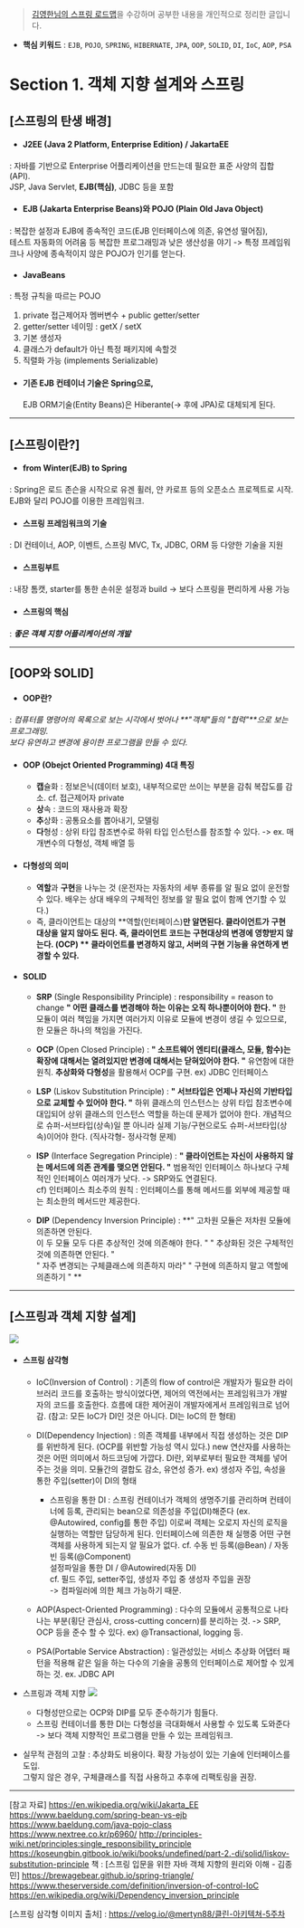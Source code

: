 >[김영한님의 스프링 로드맵](https://www.inflearn.com/roadmaps/373)을 수강하며 공부한 내용을 개인적으로 정리한 글입니다.

- **핵심 키워드** 
: `EJB`, `POJO`, `SPRING`, `HIBERNATE`, `JPA`, `OOP`, `SOLID`, `DI`, `IoC`, `AOP`, `PSA`

# Section 1. 객체 지향 설계와 스프링
## [스프링의 탄생 배경]
- #### J2EE (Java 2 Platform, Enterprise Edition) / JakartaEE
: 자바를 기반으로 Enterprise 어플리케이션을 만드는데 필요한 표준 사양의 집합(API).  
JSP, Java Servlet, **EJB(핵심)**, JDBC 등을 포함 
- #### EJB (Jakarta Enterprise Beans)와 POJO (Plain Old Java Object)
: 복잡한 설정과 EJB에 종속적인 코드(EJB 인터페이스에 의존, 유연성 떨어짐),  
테스트 자동화의 어려움 등 복잡한 프로그래밍과 낮은 생산성을 야기
-> 특정 프레임워크나 사양에 종속적이지 않은 POJO가 인기를 얻는다.
- #### JavaBeans
: 특정 규칙을 따르는 POJO
  1. private 접근제어자 멤버변수 + public getter/setter
  2. getter/setter 네이밍 : getX / setX
  3. 기본 생성자
  4. 클래스가 default가 아닌 특정 패키지에 속할것
  5. 직렬화 가능 (implements Serializable)
- #### 기존 EJB 컨테이너 기술은 Spring으로,
  EJB ORM기술(Entity Beans)은 Hiberante(-> 후에 JPA)로 대체되게 된다.

------------------

## [스프링이란?]
- #### from Winter(EJB) to Spring 
: Spring은 로드 존슨을 시작으로 유겐 휠러, 얀 카로프 등의 오픈소스 프로젝트로 시작. EJB와 달리 POJO를 이용한 프레임워크.
- #### 스프링 프레임워크의 기술 
: DI 컨테이너, AOP, 이벤트, 스프링 MVC, Tx, JDBC, ORM 등 다양한 기술을 지원
- #### 스프링부트
: 내장 톰캣, starter를 통한 손쉬운 설정과 build -> 보다 스프링을 편리하게 사용 가능
- #### 스프링의 핵심
: _**좋은 객체 지향 어플리케이션의 개발**_

------------------

## [OOP와 SOLID]
- #### OOP란?
: _컴퓨터를 명령어의 목록으로 보는 시각에서 벗어나 **"객체"들의 "협력"**으로 보는 프로그래밍.  
보다 유연하고 변경에 용이한 프로그램을 만들 수 있다._
- #### OOP (Obejct Oriented Programming) 4대 특징
  - **캡**슐화 
   : 정보은닉(데이터 보호), 내부적으로만 쓰이는 부분을 감춰 복잡도를 감소. cf. 접근제어자 private
  - **상**속 : 코드의 재사용과 확장
  - **추**상화 : 공통요소를 뽑아내기, 모델링
  - **다**형성
  : 상위 타입 참조변수로 하위 타입 인스턴스를 참조할 수 있다.
  -> ex. 매개변수의 다형성, 객체 배열 등
  
- #### 다형성의 의미
  - **역할**과 **구현**을 나누는 것
  (운전자는 자동차의 세부 종류를 알 필요 없이 운전할 수 있다.
   배우는 상대 배우의 구체적인 정보를 알 필요 없이 함께 연기할 수 있다.)
  - 즉, 클라이언트는 대상의 **역할(인터페이스)**만 알면된다.
    클라이언트가 **구현** 대상을 알지 않아도 된다.
    즉, 클라이언트 코드는 구현대상의 변경에 영향받지 않는다. **(OCP)**
    ** 클라이언트를 변경하지 않고, 서버의 구현 기능을 유연하게 변경할 수 있다.**
   

- #### SOLID
  - **SRP** (Single Responsibility Principle)
  : responsibility = reason to change
  **" 어떤 클래스를 변경해야 하는 이유는 오직 하나뿐이어야 한다. "**
  한 모듈이 여러 책임을 가지면 여러가지 이유로 모듈에 변경이 생길 수 있으므로, 한 모듈은 하나의 책임을 가진다.
  
  - **OCP** (Open Closed Principle)
  : **" 소프트웨어 엔티티(클래스, 모듈, 함수)는 확장에 대해서는 열려있지만 변경에 대해서는 닫혀있어야 한다. "**
  유연함에 대한 원칙. **추상화와 다형성**을 활용해서 OCP를 구현.
  ex) JDBC 인터페이스
  
  - **LSP** (Liskov Substitution Principle)
  : **" 서브타입은 언제나 자신의 기반타입으로 교체할 수 있어야 한다. "**
  하위 클래스의 인스턴스는 상위 타입 참조변수에 대입되어 상위 클래스의 인스턴스 역할을 하는데 문제가 없어야 한다.
  개념적으로 슈퍼-서브타입(상속)일 뿐 아니라 실제 기능/구현으로도 슈퍼-서브타입(상속)이어야 한다. (직사각형- 정사각형 문제)
  
  - **ISP** (Interface Segregation Principle)
  : **" 클라이언트는 자신이 사용하지 않는 메서드에 의존 관계를 맺으면 안된다. "**
  범용적인 인터페이스 하나보다 구체적인 인터페이스 여러개가 낫다.
  -> SRP와도 연결된다.  
  cf) 인터페이스 최소주의 원칙 : 인터페이스를 통해 메서드를 외부에 제공할 때는 최소한의 메서드만 제공한다.
  - **DIP** (Dependency Inversion Principle)
  : **" 고차원 모듈은 저차원 모듈에 의존하면 안된다.  
  이 두 모듈 모두 다른 추상적인 것에 의존해야 한다. "
   " 추상화된 것은 구체적인 것에 의존하면 안된다. "  
   " 자주 변경되는 구체클래스에 의존하지 마라" 
   " 구현에 의존하지 말고 역할에 의존하기 " **
  
------------------
  
## [스프링과 객체 지향 설계]
![](./images_mj/cleancode.png)
- #### 스프링 삼각형
  - IoC(Inversion of Control)
  : 기존의 flow of control은 개발자가 필요한 라이브러리 코드를 호출하는 방식이었다면,
제어의 역전에서는 프레임워크가 개발자의 코드를 호출한다. 
  흐름에 대한 제어권이 개발자에게서 프레임워크로 넘어감.
  (참고: 모든 IoC가 DI인 것은 아니다. DI는 IoC의 한 형태)
  
  - DI(Dependency Injection)
  : 의존 객체를 내부에서 직접 생성하는 것은 DIP를 위반하게 된다. (OCP를 위반할 가능성 역시 있다.)
   new 연산자를 사용하는 것은 어떤 의미에서 하드코딩에 가깝다.
  DI란, 외부로부터 필요한 객체를 넣어주는 것을 의미. 모듈간의 결합도 감소, 유연성 증가. 
  ex) 생성자 주입, 속성을 통한 주입(setter)이 DI의 형태
    - 스프링을 통한 DI
  : 스프링 컨테이너가 객체의 생명주기를 관리하며 컨테이너에 등록, 관리되는 bean으로 의존성을 주입(DI)해준다 (ex. @Autowired, config를 통한 주입) 
  이로써 객체는 오로지 자신의 로직을 실행하는 역할만 담당하게 된다. 인터페이스에 의존한 채 실행중 어떤 구현 객체를 사용하게 되는지 알 필요가 없다.
    cf. 수동 빈 등록(@Bean) / 자동 빈 등록(@Component)  
    설정파일을 통한 DI / @Autowired(자동 DI)  
    cf. 필드 주입, setter주입, 생성자 주입 중 생성자 주입을 권장  
    -> 컴파일러에 의한 체크 가능하기 때문.
  
    
  - AOP(Aspect-Oriented Programming)
  : 다수의 모듈에서 공통적으로 나타나는 부분(횡단 관심사, cross-cutting concern)를 분리하는 것. -> SRP, OCP 등을 준수 할 수 있다.
  ex) @Transactional, logging 등. 
  
  - PSA(Portable Service Abstraction)
  : 일관성있는 서비스 추상화
  어댑터 패턴을 적용해 같은 일을 하는 다수의 기술을 공통의 인터페이스로 제어할 수 있게 하는 것.
  ex. JDBC API
  
- 스프링과 객체 지향
![](./images_mj/dip_ocp.png)
  - 다형성만으로는 OCP와 DIP를 모두 준수하기가 힘들다.
  - 스프링 컨테이너를 통한 DI는 다형성을 극대화해서 사용할 수 있도록 도와준다  
  -> 보다 객체 지향적인 프로그램을 만들 수 있는 프레임워크.
- 실무적 관점의 고찰
: 추상화도 비용이다. 확장 가능성이 있는 기술에 인터페이스를 도입.  
그렇지 않은 경우, 구체클래스를 직접 사용하고 추후에 리팩토링을 권장.


------------------

[참고 자료]
https://en.wikipedia.org/wiki/Jakarta_EE
https://www.baeldung.com/spring-bean-vs-ejb
https://www.baeldung.com/java-pojo-class
https://www.nextree.co.kr/p6960/
http://principles-wiki.net/principles:single_responsibility_principle
https://koseungbin.gitbook.io/wiki/books/undefined/part-2.-di/solid/liskov-substitution-principle
책 : [스프링 입문을 위한 자바 객체 지향의 원리와 이해 - 김종민]
https://brewagebear.github.io/spring-triangle/
https://www.theserverside.com/definition/inversion-of-control-IoC
https://en.wikipedia.org/wiki/Dependency_inversion_principle

[스프링 삼각형 이미지 출처]  : https://velog.io/@mertyn88/클린-아키텍쳐-5주차

